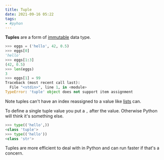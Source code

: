 ```yaml
---
title: Tuple
date: 2021-09-16 05:22
tags:
- #pyhon
---
```


**Tuples** are a form of [immutable](20210916051931-immutable-data-type.md) data
type.

```python
>>> eggs = ('hello', 42, 0.5)
>>> eggs[0]
'hello'
>>> eggs[1:3]
(42, 0.5)
>>> len(eggs)
3
>>> eggs[1] = 99
Traceback (most recent call last):
  File "<stdin>", line 1, in <module>
TypeError: 'tuple' object does not support item assignment
```

Note tuples can't have an index reassigned to a value like [lists](20210913183709-list.md)
can.

To define a single tuple value you put a `,` after the value. Otherwise Python
will think it's something else.

```python
>>> type(('hello',))
<class 'tuple'>
>>> type(('hello'))
<class 'str'>
```

Tuples are more efficient to deal with in Python and can run faster if that's a
concern.
